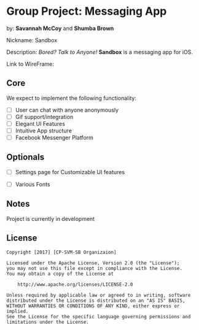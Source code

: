 # Group Project: Messaging App
by: **Savannah McCoy** and **Shumba Brown**



Nickname: Sandbox 


Description: *Bored? Talk to Anyone!* **Sandbox** is a messaging app for iOS. 


Link to WireFrame: 

## Core

We expect to implement the following functionality:

* [ ] User can chat with anyone anonymously
* [ ] Gif support/integration
* [ ] Elegant UI Features
* [ ] Intuitive App structure
* [ ] Facebook Messenger Platform

## Optionals

* [ ] Settings page for Customizable UI features
* [ ] Various Fonts


## Notes

Project is currently in development

## License

    Copyright [2017] [CP-SVM-SB Organizaion]

    Licensed under the Apache License, Version 2.0 (the "License");
    you may not use this file except in compliance with the License.
    You may obtain a copy of the License at

        http://www.apache.org/licenses/LICENSE-2.0

    Unless required by applicable law or agreed to in writing, software
    distributed under the License is distributed on an "AS IS" BASIS,
    WITHOUT WARRANTIES OR CONDITIONS OF ANY KIND, either express or implied.
    See the License for the specific language governing permissions and
    limitations under the License.
